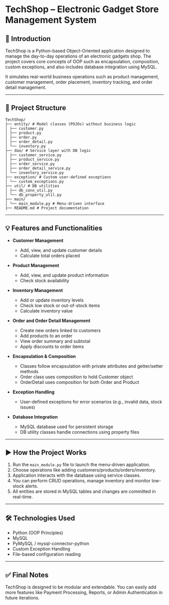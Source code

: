 # TechShop – Electronic Gadget Store Management System

## 📌 Introduction

TechShop is a Python-based Object-Oriented application designed to manage the day-to-day operations of an electronic gadgets shop. The project covers core concepts of OOP such as encapsulation, composition, custom exceptions, and also includes database integration using MySQL.

It simulates real-world business operations such as product management, customer management, order placement, inventory tracking, and order detail management.

---

## 📁 Project Structure
```text
TechShop/
├── entity/ # Model classes (POJOs) without business logic
│ ├── customer.py
│ ├── product.py
│ ├── order.py
│ ├── order_detail.py
│ └── inventory.py
├── dao/ # Service layer with DB logic
│ ├── customer_service.py
│ ├── product_service.py
│ ├── order_service.py
│ ├── order_detail_service.py
│ └── inventory_service.py
├── exception/ # Custom user-defined exceptions
│ └── custom_exceptions.py
├── util/ # DB utilities
│ ├── db_conn_util.py
│ └── db_property_util.py
├── main/
│ └── main_module.py # Menu-driven interface
├── README.md # Project documentation
```


---

## 💡 Features and Functionalities

- **Customer Management**
  - Add, view, and update customer details
  - Calculate total orders placed

- **Product Management**
  - Add, view, and update product information
  - Check stock availability

- **Inventory Management**
  - Add or update inventory levels
  - Check low stock or out-of-stock items
  - Calculate inventory value

- **Order and Order Detail Management**
  - Create new orders linked to customers
  - Add products to an order
  - View order summary and subtotal
  - Apply discounts to order items

- **Encapsulation & Composition**
  - Classes follow encapsulation with private attributes and getter/setter methods
  - Order class uses composition to hold Customer object
  - OrderDetail uses composition for both Order and Product

- **Exception Handling**
  - User-defined exceptions for error scenarios (e.g., invalid data, stock issues)

- **Database Integration**
  - MySQL database used for persistent storage
  - DB utility classes handle connections using property files

---

## ▶️ How the Project Works

1. Run the `main_module.py` file to launch the menu-driven application.
2. Choose operations like adding customers/products/orders/inventory.
3. Application interacts with the database using service classes.
4. You can perform CRUD operations, manage inventory and monitor low-stock alerts.
5. All entities are stored in MySQL tables and changes are committed in real-time.

---

## 🛠 Technologies Used

- Python (OOP Principles)
- MySQL
- PyMySQL / mysql-connector-python
- Custom Exception Handling
- File-based configuration reading

---

## ✅ Final Notes

TechShop is designed to be modular and extendable. You can easily add more features like Payment Processing, Reports, or Admin Authentication in future iterations.


